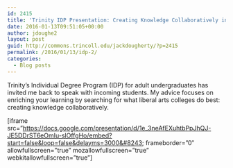 ```yaml
---
id: 2415
title: 'Trinity IDP Presentation: Creating Knowledge Collaboratively in the Liberal Arts'
date: 2016-01-13T09:51:05+00:00
author: jdoughe2
layout: post
guid: http://commons.trincoll.edu/jackdougherty/?p=2415
permalink: /2016/01/13/idp-2/
categories:
  - Blog posts
---
```

Trinity&#8217;s Individual Degree Program (IDP) for adult undergraduates has invited me back to speak with incoming students. My advice focuses on enriching your learning by searching for what liberal arts colleges do best: creating knowledge collaboratively.

[iframe src=&#8221;https://docs.google.com/presentation/d/1e_3neAfEXuhtbPpJhQJ-JE5DDrST6eOmIu-slOffgHo/embed?start=false&loop=false&delayms=3000&#8243; frameborder=&#8221;0&#8243; allowfullscreen=&#8221;true&#8221; mozallowfullscreen=&#8221;true&#8221; webkitallowfullscreen=&#8221;true&#8221;]